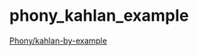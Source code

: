 # phony_kahlan_example

[Phony/kahlan-by-example](https://eloquent-software.com/phony/latest/kahlan-by-example)
